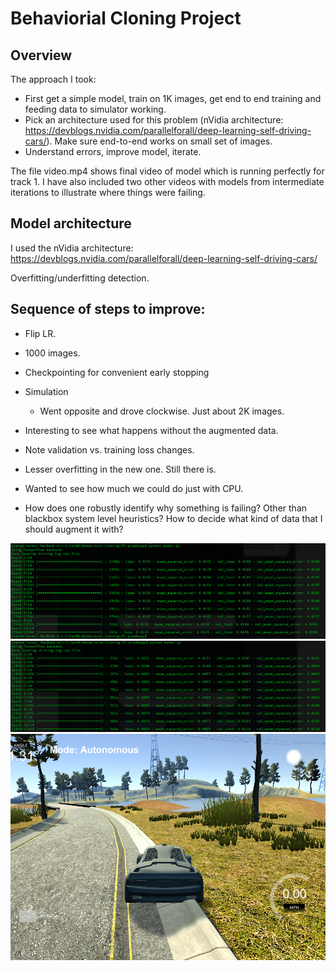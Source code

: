 # Behaviorial Cloning Project

## Overview

The approach I took:
 - First get a simple model, train on 1K images, get end to end training and feeding data to simulator working.
 - Pick an architecture used for this problem (nVidia architecture: https://devblogs.nvidia.com/parallelforall/deep-learning-self-driving-cars/). Make sure end-to-end works on small set of images.
 - Understand errors, improve model, iterate.

The file video.mp4 shows final video of model which is running perfectly for track 1.
I have also included two other videos with models from intermediate iterations to illustrate where things were failing.

## Model architecture

I used the nVidia architecture: https://devblogs.nvidia.com/parallelforall/deep-learning-self-driving-cars/

Overfitting/underfitting detection.

## Sequence of steps to improve:
 - Flip LR.
 - 1000 images. 
 - Checkpointing for convenient early stopping

 - Simulation
   - Went opposite and drove clockwise. Just about 2K images.

 - Interesting to see what happens without the augmented data.
  - Note validation vs. training loss changes. 
  - Lesser overfitting in the new one. Still there is.

 - Wanted to see how much we could do just with CPU.

 - How does one robustly identify why something is failing? 
Other than blackbox system level heuristics? 
How to decide what kind of data that I should augment it with?


[//]: # (Image References)
[ValAug]: ./img/ValidationAugment.png
[ValNoAug]: ./img/ValidationNoAugment.png
[FailNoAug]: ./img/FailureCaseNoAugment.png

![Validation MSE][ValAug]
![Validation MSE for NoAug][ValNoAug]
![Sample failure scenario for no augmentation][FailNoAug]

